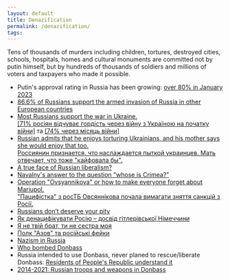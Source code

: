 ```yaml
---
layout: default
title: Denazification
permalink: /denazification/
tags: 
---
```


Tens of thousands of murders including children, tortures, destroyed cities, schools, hospitals, homes and cultural monuments are committed not by putin himself, but by hundreds of thousands of soldiers and millions of voters and taxpayers who made it possible.

- Putin's approval rating in Russia has been growing: [over 80% in January 2023](https://www.statista.com/statistics/896181/putin-approval-rating-russia/)
- [86.6% of Russians support the armed invasion of Russia in other European countries](https://activegroup.com.ua/2022/03/16/survey-says-86-6-of-russians-support-the-armed-invasion-of-russia-in-other-european-countries/)
- [Most Russians support the war in Ukraine.](https://www.atlanticcouncil.org/blogs/ukrainealert/not-just-putin-most-russians-support-the-war-in-ukraine/) <br>
  [[71% росіян відчуває гордість через війну з Україною на початку війни]](https://www.radiosvoboda.org/a/news-sotsiology-rosiyany-viyna-gordist/31757775.html) тa [[74% через місяць війни]](https://wciom.ru/analytical-reviews/analiticheskii-obzor/specialnaja-voennaja-operacija-monitoring)
- [Russian admits that he enjoys torturing Ukrainians, and his mother says she would enjoy that too.](https://www.pravda.com.ua/eng/news/2022/05/3/7343820/) <br>
  [Россиянин признается, что наслаждается пыткой украинцев. Мать отвечает, что тоже "кайфовала бы".](https://www.pravda.com.ua/rus/news/2022/05/3/7343820/)
- [A true face of Russian liberalism?](https://www.youtube.com/watch?v=MszW3b245y4)
- [Navalny's answer to the question "whose is Crimea?"](https://www.nytimes.com/2014/10/17/world/europe/navalnys-comments-on-crimea-ignite-russian-twittersphere.html)
- [Operation "Ovsyannikova" or how to make everyone forget about Mariupol.](https://www.pravda.com.ua/eng/columns/2022/03/15/7331479/) <br>
  ["Пацифістка" з росТБ Овсяннікова почала вимагати зняття санкцій з Росії.](https://www.unian.ua/russianworld/pacifistka-z-rostb-ovsyannikova-pochala-vimagati-znyattya-sankciy-z-rosiji-novini-rosiji-11764987.html)
- [Russians don’t deserve your pity](https://www.pravda.com.ua/eng/columns/2022/03/28/7335210/)
- [Як денацифікувати Росію – досвід гітлерівської Німеччини](https://www.pravda.com.ua/articles/2022/03/26/7334583/)
- [Я не твій брат, ти не сестра моя](https://www.instagram.com/p/CapuezBNBCW/)
- [Полк "Азов" та російські фейки](https://www.pravda.com.ua/columns/2022/05/7/7344690/)
- [Nazism in Russia](https://www.youtube.com/watch?v=42qb42EUGz8)
- [Who bombed Donbass](https://www.youtube.com/watch?v=EXdK6Bz7aYw&list=WL&index=3)
- Russia intended to use Donbass, never planed to rescue/liberate Donbass: [Residents of People's Republic understand it](https://www.youtube.com/watch?v=uPgjcReKfLw) 
- [2014-2021: Russian troops and weapons in Donbass](https://www.youtube.com/watch?v=lAIja2wWbrE)

